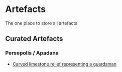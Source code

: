 # Artefacts

The one place to store all artefacts

## Curated Artefacts

### Persepolis / Apadana

* [Carved limestone relief representing a guardsman](./persepolis/apadana/stone-reliefs/guardsman)
